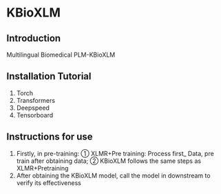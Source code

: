 # KBioXLM
## Introduction

Multilingual Biomedical PLM-KBioXLM

## Installation Tutorial

1. Torch
2. Transformers
3. Deepspeed
4. Tensorboard

## Instructions for use

1. Firstly, in pre-training: ① XLMR+Pre training: Process first_ Data, pre train after obtaining data; ② KBioXLM follows the same steps as XLMR+Pretraining
2. After obtaining the KBioXLM model, call the model in downstream to verify its effectiveness
